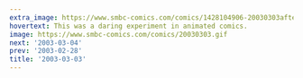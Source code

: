 ```yaml
---
extra_image: https://www.smbc-comics.com/comics/1428104906-20030303after.png
hovertext: This was a daring experiment in animated comics.
image: https://www.smbc-comics.com/comics/20030303.gif
next: '2003-03-04'
prev: '2003-02-28'
title: '2003-03-03'
---
```

